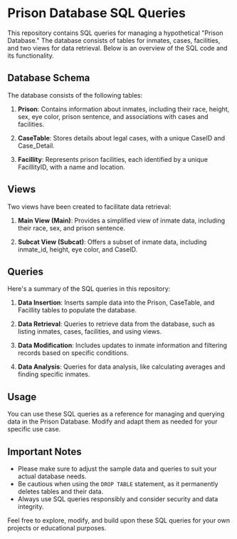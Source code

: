 # Prison Database SQL Queries

This repository contains SQL queries for managing a hypothetical "Prison Database." The database consists of tables for inmates, cases, facilities, and two views for data retrieval. Below is an overview of the SQL code and its functionality.

## Database Schema

The database consists of the following tables:

1. **Prison**: Contains information about inmates, including their race, height, sex, eye color, prison sentence, and associations with cases and facilities.

2. **CaseTable**: Stores details about legal cases, with a unique CaseID and Case_Detail.

3. **Facillity**: Represents prison facilities, each identified by a unique FacillityID, with a name and location.

## Views

Two views have been created to facilitate data retrieval:

1. **Main View (Main)**: Provides a simplified view of inmate data, including their race, sex, and prison sentence.

2. **Subcat View (Subcat)**: Offers a subset of inmate data, including inmate_id, height, eye color, and CaseID.

## Queries

Here's a summary of the SQL queries in this repository:

1. **Data Insertion**: Inserts sample data into the Prison, CaseTable, and Facillity tables to populate the database.

2. **Data Retrieval**: Queries to retrieve data from the database, such as listing inmates, cases, facilities, and using views.

3. **Data Modification**: Includes updates to inmate information and filtering records based on specific conditions.

4. **Data Analysis**: Queries for data analysis, like calculating averages and finding specific inmates.

## Usage

You can use these SQL queries as a reference for managing and querying data in the Prison Database. Modify and adapt them as needed for your specific use case.

## Important Notes

- Please make sure to adjust the sample data and queries to suit your actual database needs.
- Be cautious when using the `DROP TABLE` statement, as it permanently deletes tables and their data.
- Always use SQL queries responsibly and consider security and data integrity.

Feel free to explore, modify, and build upon these SQL queries for your own projects or educational purposes.





